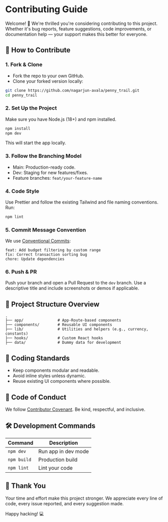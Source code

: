# Contributing Guide

Welcome! 🎉 We're thrilled you're considering contributing to this project. Whether it's bug reports, feature suggestions, code improvements, or documentation help — your support makes this better for everyone.

## 🚀 How to Contribute

### 1. Fork & Clone

- Fork the repo to your own GitHub.
- Clone your forked version locally:

```bash
git clone https://github.com/nagarjun-avala/penny_trail.git
cd penny_trail
```

### 2. Set Up the Project

Make sure you have Node.js (18+) and npm installed.

```bash
npm install
npm dev
```

This will start the app locally.

### 3. Follow the Branching Model

- Main: Production-ready code.
- Dev: Staging for new features/fixes.
- Feature branches: `feat/your-feature-name`

### 4. Code Style

Use Prettier and follow the existing Tailwind and file naming conventions.
Run:

```bash
npm lint
```

### 5. Commit Message Convention

We use [Conventional Commits](https://www.conventionalcommits.org/):

```
feat: Add budget filtering by custom range
fix: Correct transaction sorting bug
chore: Update dependencies
```

### 6. Push & PR

Push your branch and open a Pull Request to the `dev` branch.
Use a descriptive title and include screenshots or demos if applicable.

## 📁 Project Structure Overview

```
.
├── app/               # App-Route-based components
├── components/        # Reusable UI components
├── lib/               # Utilities and helpers (e.g., currency, constants)
├── hooks/             # Custom React hooks
├── data/              # Dummy data for development
```

## 📜 Coding Standards

- Keep components modular and readable.
- Avoid inline styles unless dynamic.
- Reuse existing UI components where possible.

## 🤝 Code of Conduct

We follow [Contributor Covenant](https://www.contributor-covenant.org/).
Be kind, respectful, and inclusive.

## 🛠️ Development Commands

| Command     | Description         |
| ----------- | ------------------- |
| `npm dev`   | Run app in dev mode |
| `npm build` | Production build    |
| `npm lint`  | Lint your code      |

## 🙌 Thank You

Your time and effort make this project stronger. We appreciate every line of code, every issue reported, and every suggestion made.

Happy hacking! 💻
